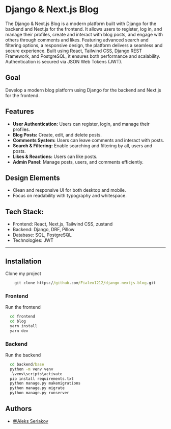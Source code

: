 # **Django & Next.js Blog**

The Django & Next.js Blog is a modern platform built with Django for the backend and Next.js for the frontend. It allows users to register, log in, and manage their profiles, create and interact with blog posts, and engage with others through comments and likes. Featuring advanced search and filtering options, a responsive design, the platform delivers a seamless and secure experience. Built using React, Tailwind CSS, Django REST Framework, and PostgreSQL, it ensures both performance and scalability. Authentication is secured via JSON Web Tokens (JWT).


## **Goal**
Develop a modern blog platform using Django for the backend and Next.js for the frontend.

## **Features**
- **User Authentication:** Users can register, login, and manage their profiles.
- **Blog Posts:** Create, edit, and delete posts.
- **Comments System:** Users can leave comments and interact with posts.
- **Search & Filtering:** Enable searching and filtering by all, users and posts.
- **Likes & Reactions:** Users can like posts.
- **Admin Panel:** Manage posts, users, and comments efficiently.

## **Design Elements**
- Clean and responsive UI for both desktop and mobile.
- Focus on readability with typography and whitespace.


## **Tech Stack:**
  - Frontend: React, Next.js, Tailwind CSS, zustand
  - Backend: Django, DRF, Pillow
  - Database: SQL, PostgreSQL
  - Technologies: JWT
---
## **Installation**
Clone my project
```cmd
    git clone https://github.com/Fialex1212/django-nextjs-blog.git
```

### **Frontend**
Run the frontend

```bash
  cd frontend
  cd blog
  yarn install
  yarn dev
```

### **Backend**
Run the backend

```cmd
  cd backend/base
  python -m venv venv
  .\venv\scripts\activate
  pip install requirements.txt
  python manage.py makemigrations
  python manage.py migrate
  python manage.py runserver
```
## **Authors**

- [@Aleks Seriakov](https://github.com/Fialex1212)